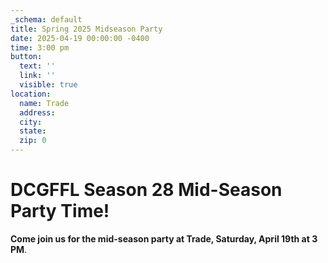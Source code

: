 ```yaml
---
_schema: default
title: Spring 2025 Midseason Party
date: 2025-04-19 00:00:00 -0400
time: 3:00 pm
button:
  text: ''
  link: ''
  visible: true
location:
  name: Trade
  address:
  city:
  state:
  zip: 0
---
```

# DCGFFL Season 28 Mid-Season Party Time!

**Come join us for the mid-season party at Trade, Saturday, April 19th at 3 PM**.